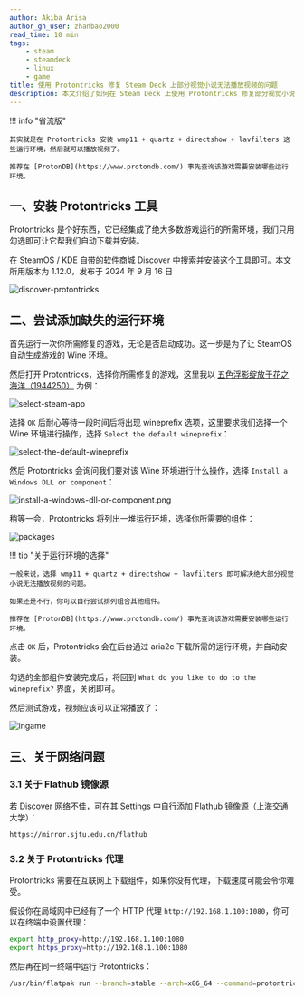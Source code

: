 ```yaml
---
author: Akiba Arisa
author_gh_user: zhanbao2000
read_time: 10 min
tags:
    - steam
    - steamdeck
    - linux
    - game
title: 使用 Protontricks 修复 Steam Deck 上部分视觉小说无法播放视频的问题
description: 本文介绍了如何在 Steam Deck 上使用 Protontricks 修复部分视觉小说无法播放视频的问题。
---
```


!!! info "省流版"

    其实就是在 Protontricks 安装 wmp11 + quartz + directshow + lavfilters 这些运行环境，然后就可以播放视频了。

    推荐在 [ProtonDB](https://www.protondb.com/) 事先查询该游戏需要安装哪些运行环境。

## 一、安装 Protontricks 工具

Protontricks 是个好东西，它已经集成了绝大多数游戏运行的所需环境，我们只用勾选即可让它帮我们自动下载并安装。

在 SteamOS / KDE 自带的软件商城 Discover 中搜索并安装这个工具即可。本文所用版本为 1.12.0，发布于 2024 年 9 月 16 日

![discover-protontricks](./images/250217-fix-steamdeck-visual-novel-video/discover-protontricks.png)

## 二、尝试添加缺失的运行环境

首先运行一次你所需修复的游戏，无论是否启动成功。这一步是为了让 SteamOS 自动生成游戏的 Wine 环境。

然后打开 Protontricks，选择你所需修复的游戏，这里我以 [五色浮影绽放于花之海洋（1944250）](https://store.steampowered.com/app/1944250) 为例：

![select-steam-app](./images/250217-fix-steamdeck-visual-novel-video/select-steam-app.png)

选择 `OK` 后耐心等待一段时间后将出现 wineprefix 选项，这里要求我们选择一个 Wine 环境进行操作，选择 `Select the default wineprefix`：

![select-the-default-wineprefix](./images/250217-fix-steamdeck-visual-novel-video/select-the-default-wineprefix.png)

然后 Protontricks 会询问我们要对该 Wine 环境进行什么操作，选择 `Install a Windows DLL or component`：

![install-a-windows-dll-or-component.png](./images/250217-fix-steamdeck-visual-novel-video/install-a-windows-dll-or-component.png)

稍等一会，Protontricks 将列出一堆运行环境，选择你所需要的组件：

![packages](./images/250217-fix-steamdeck-visual-novel-video/packages.png)

!!! tip "关于运行环境的选择"

    一般来说，选择 wmp11 + quartz + directshow + lavfilters 即可解决绝大部分视觉小说无法播放视频的问题。

    如果还是不行，你可以自行尝试排列组合其他组件。

    推荐在 [ProtonDB](https://www.protondb.com/) 事先查询该游戏需要安装哪些运行环境。

点击 `OK` 后，Protontricks 会在后台通过 aria2c 下载所需的运行环境，并自动安装。

勾选的全部组件安装完成后，将回到 `What do you like to do to the wineprefix?` 界面，关闭即可。

然后测试游戏，视频应该可以正常播放了：

![ingame](./images/250217-fix-steamdeck-visual-novel-video/ingame.png)

## 三、关于网络问题

### 3.1 关于 Flathub 镜像源

若 Discover 网络不佳，可在其 Settings 中自行添加 Flathub 镜像源（上海交通大学）：

```
https://mirror.sjtu.edu.cn/flathub
```

### 3.2 关于 Protontricks 代理

Protontricks 需要在互联网上下载组件，如果你没有代理，下载速度可能会令你难受。

假设你在局域网中已经有了一个 HTTP 代理 `http://192.168.1.100:1080`，你可以在终端中设置代理：

```bash
export http_proxy=http://192.168.1.100:1080
export https_proxy=http://192.168.1.100:1080
```

然后再在同一终端中运行 Protontricks：

```bash
/usr/bin/flatpak run --branch=stable --arch=x86_64 --command=protontricks com.github.Matoking.protontricks --no-term --gui
```
